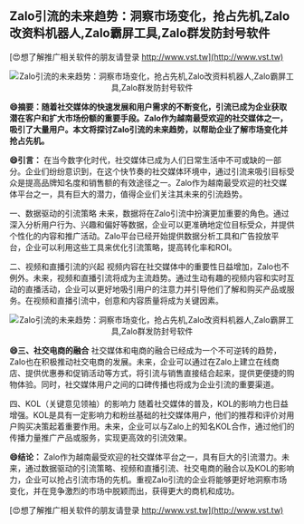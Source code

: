 ## **Zalo引流的未来趋势：洞察市场变化，抢占先机,Zalo改资料机器人,Zalo霸屏工具,Zalo群发防封号软件**

[😍想了解推广相关软件的朋友请登录 http://www.vst.tw](http://www.vst.tw)

 <center><img src="https://vst.tw/MP4/tuiguang/png/3.png" alt="Zalo引流的未来趋势：洞察市场变化，抢占先机,Zalo改资料机器人,Zalo霸屏工具,Zalo群发防封号软件"></center>

**😄摘要：随着社交媒体的快速发展和用户需求的不断变化，引流已成为企业获取潜在客户和扩大市场份额的重要手段。Zalo作为越南最受欢迎的社交媒体之一，吸引了大量用户。本文将探讨Zalo引流的未来趋势，以帮助企业了解市场变化并抢占先机。**

**😄引言：**
在当今数字化时代，社交媒体已成为人们日常生活中不可或缺的一部分。企业们纷纷意识到，在这个快节奏的社交媒体环境中，通过引流来吸引目标受众是提高品牌知名度和销售额的有效途径之一。Zalo作为越南最受欢迎的社交媒体平台之一，具有巨大的潜力，值得企业们关注其未来的引流趋势。

一、数据驱动的引流策略
未来，数据将在Zalo引流中扮演更加重要的角色。通过深入分析用户行为、兴趣和偏好等数据，企业可以更准确地定位目标受众，并提供个性化的内容和推广活动。Zalo平台已经开始提供数据分析工具和广告投放平台，企业可以利用这些工具来优化引流策略，提高转化率和ROI。

二、视频和直播引流的兴起
视频内容在社交媒体中的重要性日益增加，Zalo也不例外。未来，视频和直播引流将成为主流趋势。通过生动有趣的视频内容和实时互动的直播活动，企业可以更好地吸引用户的注意力并引导他们了解和购买产品或服务。在视频和直播引流中，创意和内容质量将成为关键因素。

 <center><img src="https://vst.tw/MP4/tuiguang/png/6.png" alt="Zalo引流的未来趋势：洞察市场变化，抢占先机,Zalo改资料机器人,Zalo霸屏工具,Zalo群发防封号软件"></center>

**😄三、社交电商的融合**
社交媒体和电商的融合已经成为一个不可逆转的趋势，Zalo也在积极推动社交电商的发展。未来，企业可以通过在Zalo上建立在线商店、提供优惠券和促销活动等方式，将引流与销售直接结合起来，提供更便捷的购物体验。同时，社交媒体用户之间的口碑传播也将成为企业引流的重要渠道。

四、KOL（关键意见领袖）的影响力
随着社交媒体的普及，KOL的影响力也日益增强。KOL是具有一定影响力和粉丝基础的社交媒体用户，他们的推荐和评价对用户购买决策起着重要作用。未来，企业可以与Zalo上的知名KOL合作，通过他们的传播力量推广产品或服务，实现更高效的引流效果。

**😄结论：**
Zalo作为越南最受欢迎的社交媒体平台之一，具有巨大的引流潜力。未来，通过数据驱动的引流策略、视频和直播引流、社交电商的融合以及KOL的影响力，企业可以抢占引流市场的先机。重视Zalo引流的企业将能够更好地洞察市场变化，并在竞争激烈的市场中脱颖而出，获得更大的商机和成功。

[😍想了解推广相关软件的朋友请登录 http://www.vst.tw](http://www.vst.tw)



